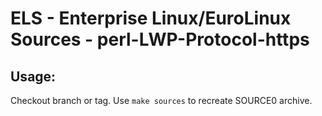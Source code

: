 # ELS - Enterprise Linux/EuroLinux Sources - perl-LWP-Protocol-https
 
## Usage:
  Checkout branch or tag. Use `make sources` to recreate  SOURCE0 archive.

